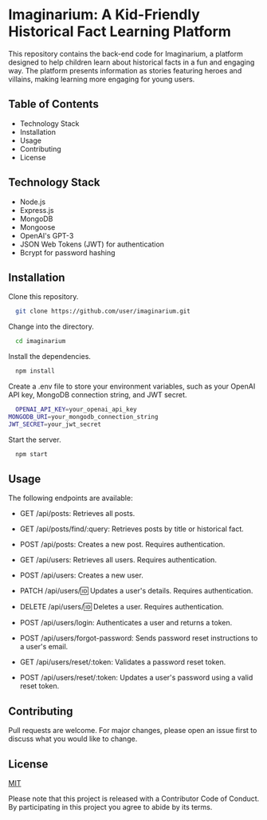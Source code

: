 
# Imaginarium: A Kid-Friendly Historical Fact Learning Platform

This repository contains the back-end code for Imaginarium, a platform designed to help children learn about historical facts in a fun and engaging way. The platform presents information as stories featuring heroes and villains, making learning more engaging for young users.


## Table of Contents

- Technology Stack
- Installation
- Usage
- Contributing
- License


## Technology Stack

- Node.js
- Express.js
- MongoDB
- Mongoose
- OpenAI's GPT-3
- JSON Web Tokens (JWT) for authentication
- Bcrypt for password hashing


## Installation

Clone this repository.

```bash
  git clone https://github.com/user/imaginarium.git

```
Change into the directory.
```bash
  cd imaginarium

```
Install the dependencies.
```bash
  npm install

```
Create a .env file to store your environment variables, such as your OpenAI API key, MongoDB connection string, and JWT secret.
```bash
  OPENAI_API_KEY=your_openai_api_key
MONGODB_URI=your_mongodb_connection_string
JWT_SECRET=your_jwt_secret

```
Start the server.
```bash
  npm start

```

    
## Usage

The following endpoints are available:

- GET /api/posts: Retrieves all posts.

- GET /api/posts/find/:query: Retrieves posts by title or historical fact.

- POST /api/posts: Creates a new post. Requires authentication.

- GET /api/users: Retrieves all users. Requires authentication.

- POST /api/users: Creates a new user.

- PATCH /api/users/:id: Updates a user's details. Requires authentication.

- DELETE /api/users/:id: Deletes a user. Requires authentication.

- POST /api/users/login: Authenticates a user and returns a token.

- POST /api/users/forgot-password: Sends password reset instructions to a user's email.

- GET /api/users/reset/:token: Validates a password reset token.

- POST /api/users/reset/:token: Updates a user's password using a valid reset token.


## Contributing

Pull requests are welcome. For major changes, please open an issue first to discuss what you would like to change.

## License

[MIT](https://choosealicense.com/licenses/mit/)

Please note that this project is released with a Contributor Code of Conduct. By participating in this project you agree to abide by its terms.